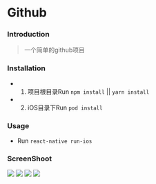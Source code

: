 # Github

### Introduction
> 一个简单的github项目

### Installation
- 1. 项目根目录Run `npm install` || `yarn install`
- 2. iOS目录下Run `pod install`

### Usage
- Run `react-native run-ios`

### ScreenShoot
![](https://github.com/YjjTT/ImageFile/raw/master/img/20190416163332.png)
![](https://github.com/YjjTT/ImageFile/raw/master/img/20190416163431.png)
![](https://github.com/YjjTT/ImageFile/raw/master/img/20190416163449.png)
![](https://github.com/YjjTT/ImageFile/raw/master/img/20190416163504.png)